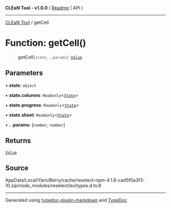 **CLEaN Tool - v1.0.0** ( [Readme](../README.md) \| API )

***

[CLEaN Tool](../exports.md) / getCell

# Function: getCell()

> **getCell**(`state`, ...`params`): [`Value`](../type-aliases/Value.md)

## Parameters

▪ **state**: `object`

▪ **state.columns**: `Readonly`\<[`State`](../private/interfaces/State.md)\>

▪ **state.progress**: `Readonly`\<[`State`](../private/interfaces/State.md)\>

▪ **state.sheet**: `Readonly`\<[`State`](../interfaces/State.md)\>

▪ ...**params**: [`number`, `number`]

## Returns

[`Value`](../type-aliases/Value.md)

## Source

AppData/Local/Yarn/Berry/cache/reselect-npm-4.1.8-cad5f0a3f3-10.zip/node\_modules/reselect/es/types.d.ts:8

***

Generated using [typedoc-plugin-markdown](https://www.npmjs.com/package/typedoc-plugin-markdown) and [TypeDoc](https://typedoc.org/)
